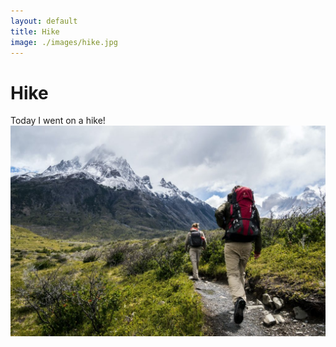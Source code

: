 ```yaml
---
layout: default
title: Hike
image: ./images/hike.jpg
---
```


# Hike

Today I went on a hike!
![hike](./images/hike.jpg)

     